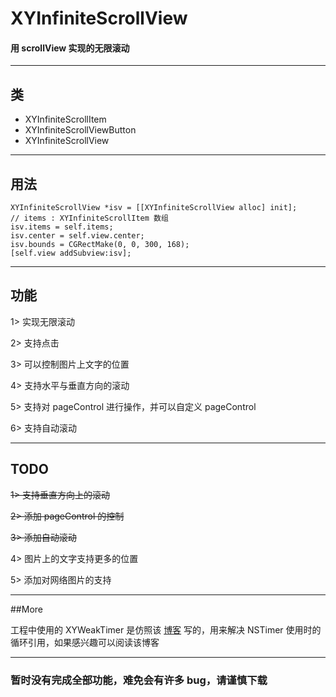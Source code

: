 # XYInfiniteScrollView
#### 用 scrollView 实现的无限滚动
---

类
---

* XYInfiniteScrollItem
* XYInfiniteScrollViewButton
* XYInfiniteScrollView

---

用法
---	
    
    XYInfiniteScrollView *isv = [[XYInfiniteScrollView alloc] init];
    // items : XYInfiniteScrollItem 数组
  	isv.items = self.items;
  	isv.center = self.view.center;
  	isv.bounds = CGRectMake(0, 0, 300, 168);
  	[self.view addSubview:isv];

    
---- 
功能 
---
1> 实现无限滚动

2> 支持点击

3> 可以控制图片上文字的位置

4> 支持水平与垂直方向的滚动

5> 支持对 pageControl 进行操作，并可以自定义 pageControl

6> 支持自动滚动



----

TODO
---

~~1> 支持垂直方向上的滚动~~

~~2> 添加 pageControl 的控制~~

~~3> 添加自动滚动~~

4> 图片上的文字支持更多的位置

5> 添加对网络图片的支持

----
##More


工程中使用的 XYWeakTimer 是仿照该 [博客](http://blog.callmewhy.com/2015/07/06/weak-timer-in-ios/) 写的，用来解决 NSTimer 使用时的循环引用，如果感兴趣可以阅读该博客

----
### 暂时没有完成全部功能，难免会有许多 bug，请谨慎下载
    
    
 

